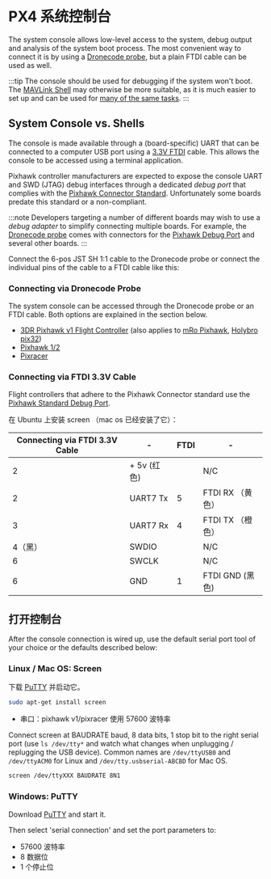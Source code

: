 # PX4 系统控制台

The system console allows low-level access to the system, debug output and analysis of the system boot process. The most convenient way to connect it is by using a [Dronecode probe](https://shop.titaneliteinc.com/index.php?route=product/product&product_id=1294), but a plain FTDI cable can be used as well.

:::tip
The console should be used for debugging if the system won't boot. The [MAVLink Shell](../debug/mavlink_shell.md) may otherwise be more suitable, as it is much easier to set up and can be used for [many of the same tasks](../debug/consoles.md#console_vs_shell).
:::

## System Console vs. Shells

The console is made available through a (board-specific) UART that can be connected to a computer USB port using a [3.3V FTDI](https://www.digikey.com/product-detail/en/TTL-232R-3V3/768-1015-ND/1836393) cable. This allows the console to be accessed using a terminal application.

Pixhawk controller manufacturers are expected to expose the console UART and SWD (JTAG) debug interfaces through a dedicated *debug port* that complies with the [Pixhawk Connector Standard](#pixhawk_debug_port). Unfortunately some boards predate this standard or a non-compliant.

:::note
Developers targeting a number of different boards may wish to use a *debug adapter* to simplify connecting multiple boards. For example, the [Dronecode probe](https://kb.zubax.com/display/MAINKB/Dronecode+Probe+documentation) comes with connectors for the [Pixhawk Debug Port](#pixhawk_debug_port) and several other boards.
:::

Connect the 6-pos JST SH 1:1 cable to the Dronecode probe or connect the individual pins of the cable to a FTDI cable like this:


### Connecting via Dronecode Probe

The system console can be accessed through the Dronecode probe or an FTDI cable. Both options are explained in the section below.
- [3DR Pixhawk v1 Flight Controller](../flight_controller/pixhawk.md#console-port) (also applies to [mRo Pixhawk](../flight_controller/mro_pixhawk.md#debug-ports), [Holybro pix32](../flight_controller/holybro_pix32.md#debug-port))
- [Pixhawk 1/2](../flight_controller/pixhawk3_pro.md#debug-port)
- [Pixracer](../flight_controller/pixracer.md#debug-port)


<a id="pixhawk_debug_port"></a>

### Connecting via FTDI 3.3V Cable

Flight controllers that adhere to the Pixhawk Connector standard use the [Pixhawk Standard Debug Port](https://github.com/pixhawk/Pixhawk-Standards/blob/master/DS-009%20Pixhawk%20Connector%20Standard.pdf).

在 Ubuntu 上安装 screen （mac os 已经安装了它）：

| Connecting via FTDI 3.3V Cable | -         | FTDI | -             |
| ------------------------------ | --------- | ---- | ------------- |
| 2                              | + 5v (红色) |      | N/C           |
| 2                              | UART7 Tx  | 5    | FTDI RX （黄色）  |
| 3                              | UART7 Rx  | 4    | FTDI TX （橙色）  |
| 4（黑）                           | SWDIO     |      | N/C           |
| 6                              | SWCLK     |      | N/C           |
| 6                              | GND       | 1    | FTDI GND (黑色) |

## 打开控制台

After the console connection is wired up, use the default serial port tool of your choice or the defaults described below:

### Linux / Mac OS: Screen

下载 [PuTTY](http://www.chiark.greenend.org.uk/~sgtatham/putty/download.html) 并启动它。

```bash
sudo apt-get install screen
```

* 串口：pixhawk v1/pixracer 使用 57600 波特率

Connect screen at BAUDRATE baud, 8 data bits, 1 stop bit to the right serial port (use `ls /dev/tty*` and watch what changes when unplugging / replugging the USB device). Common names are `/dev/ttyUSB0` and `/dev/ttyACM0` for Linux and `/dev/tty.usbserial-ABCBD` for Mac OS.

```bash
screen /dev/ttyXXX BAUDRATE 8N1
```

### Windows: PuTTY

Download [PuTTY](http://www.chiark.greenend.org.uk/~sgtatham/putty/download.html) and start it.

Then select 'serial connection' and set the port parameters to:

* 57600 波特率
* 8 数据位
* 1 个停止位
